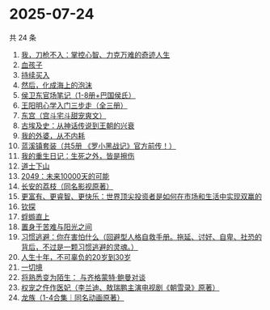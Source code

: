 # 2025-07-24

共 24 条

<!-- BEGIN WEREAD -->
<!-- 最后更新时间 2025-07-24 19:25:20 +0800 -->
1. [我，刀枪不入：掌控心智、力克万难的奇迹人生](https://weread.qq.com/web/bookDetail/556326b0813aba244g01620e)
1. [血孩子](https://weread.qq.com/web/bookDetail/38032c60813ab9befg0176de)
1. [持续买入](https://weread.qq.com/web/bookDetail/474328c0813ab9918g0157ba)
1. [然后，化成海上的泡沫](https://weread.qq.com/web/bookDetail/1ee32af0813aba290g0178a0)
1. [侯卫东官场笔记（1-8册+巴国侯氏）](https://weread.qq.com/web/bookDetail/0b0328b05c06490b0989939)
1. [王阳明心学入门三步走（全三册）](https://weread.qq.com/web/bookDetail/bef32c20813aba1dbg018aa3)
1. [东宫（宫斗宅斗甜宠爽文）](https://weread.qq.com/web/bookDetail/11532370813aba1dbg016696)
1. [古埃及史：从神话传说到王朝的兴衰](https://weread.qq.com/web/bookDetail/d1c327c0813ab7f74g0152cd)
1. [我的外婆，从不内耗](https://weread.qq.com/web/bookDetail/1b732f30813ab8b37g0121a2)
1. [蓝溪镇套装（共5册  《罗小黑战记》官方前传！）](https://weread.qq.com/web/bookDetail/051321e0813ab7c85g0149bc)
1. [我的重生日记：生死之外，皆是擦伤](https://weread.qq.com/web/bookDetail/d7432640813ab9560g013cc5)
1. [道士下山](https://weread.qq.com/web/bookDetail/7f5328c0813aba1deg0176b4)
1. [2049：未来10000天的可能](https://weread.qq.com/web/bookDetail/bdd325d0813aba18dg0142a8)
1. [长安的荔枝（同名影视原著）](https://weread.qq.com/web/bookDetail/cc932860813ab67c2g014597)
1. [更富有、更睿智、更快乐：世界顶尖投资者是如何在市场和生活中实现双赢的](https://weread.qq.com/web/bookDetail/d4332ff0813ab71c4g014aae)
1. [钦探](https://weread.qq.com/web/bookDetail/dee32bc0813aba247g014d0c)
1. [蜉蝣直上](https://weread.qq.com/web/bookDetail/63832fc0813aba215g01097b)
1. [置身于苦难与阳光之间](https://weread.qq.com/web/bookDetail/44432740813aba23eg0195c8)
1. [习惯逃避：你在害怕什么（回避型人格自救手册。拖延、讨好、自卑、社恐的背后，不过是一颗习惯逃避的灵魂。）](https://weread.qq.com/web/bookDetail/11832420813ab6b2fg01251b)
1. [人生十年，不可辜负的20岁到30岁](https://weread.qq.com/web/bookDetail/23132c00813ab7af8g015e43)
1. [一切境](https://weread.qq.com/web/bookDetail/27832d70813ab6a94g011670)
1. [将熟悉变为陌生： 与齐格蒙特·鲍曼对谈](https://weread.qq.com/web/bookDetail/bd232300813aba244g013400)
1. [权宠之仵作医妃（李兰迪、敖瑞鹏主演电视剧《朝雪录》原著）](https://weread.qq.com/web/bookDetail/49732cf0713cf075497323f)
1. [龙族（1-4合集｜同名动画原著）](https://weread.qq.com/web/bookDetail/05e329405e3dd605ee04cec)
<!-- END WEREAD -->